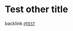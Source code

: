 <a id="x-2840ANTS-DOC-TEST-2FTEST-3A-3A-40TEST-OTHER-2040ANTS-DOC-2FLOCATIVES-3ASECTION-29"></a>

# Test other title

backlink [`@TEST`](8a3c)


[8a3c]: ../test.md#x-2840ANTS-DOC-TEST-2FTEST-3A-3A-40TEST-2040ANTS-DOC-2FLOCATIVES-3ASECTION-29